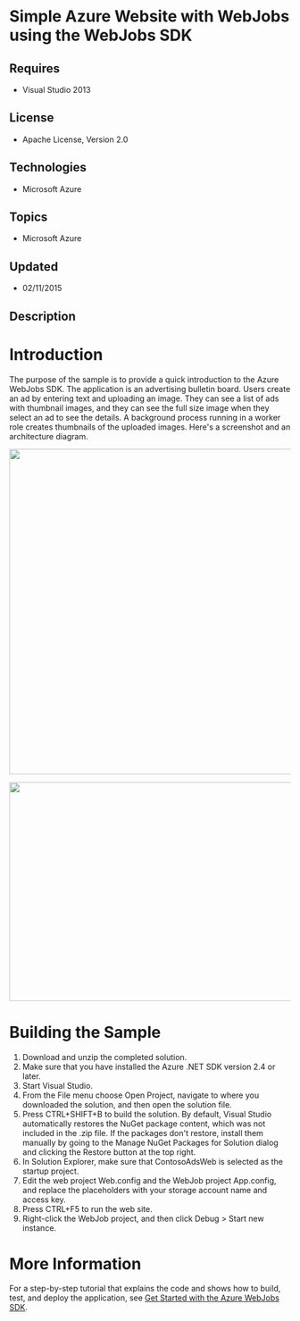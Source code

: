 # Simple Azure Website with WebJobs using the WebJobs SDK
## Requires
- Visual Studio 2013
## License
- Apache License, Version 2.0
## Technologies
- Microsoft Azure
## Topics
- Microsoft Azure
## Updated
- 02/11/2015
## Description

<h1>Introduction</h1>
<p>The purpose of the sample is to provide a quick introduction to the Azure WebJobs SDK. The application is an advertising bulletin board. Users create an ad by entering text and uploading an image. They can see a list of ads with thumbnail images, and they
 can see the full size image when they select an ad to see the details. A background process running in a worker role creates thumbnails of the uploaded images. Here's a screenshot and an architecture diagram.</p>
<p><img id="114261" src="http://i1.code.msdn.s-msft.com/simple-azure-cloud-service-e01df2e4/image/file/114261/1/list.png" alt="" width="717" height="583"></p>
<p><img id="122144" src="http://i1.code.msdn.s-msft.com/simple-azure-website-with-b4391eeb/image/file/122144/1/apparchitecture.png" alt="" width="536" height="392"></p>
<h1><span>Building the Sample</span></h1>
<ol>
<li>Download and unzip the completed solution. </li><li>Make sure that you have installed the Azure .NET SDK version 2.4 or later. </li><li>Start Visual Studio. </li><li>From the File menu choose Open Project, navigate to where you downloaded the solution, and then open the solution file.
</li><li>Press CTRL&#43;SHIFT&#43;B to build the solution. By default, Visual Studio automatically restores the NuGet package content, which was not included in the .zip file. If the packages don't restore, install them manually by going to the Manage NuGet Packages for
 Solution dialog and clicking the Restore button at the top right. </li><li>In Solution Explorer, make sure that ContosoAdsWeb is selected as the startup project.
</li><li>Edit the web project Web.config and the WebJob project App.config, and replace the placeholders with your storage account name and access key.
</li><li>Press CTRL&#43;F5 to run the web site. </li><li>Right-click the WebJob project, and then click Debug &gt; Start new instance.
</li></ol>
<h1>More Information</h1>
<p>For a step-by-step tutorial that explains the code and shows how to build, test, and deploy the application, see
<a href="http://azure.microsoft.com/en-us/documentation/articles/websites-dotnet-webjobs-sdk-get-started/">
Get Started with the Azure WebJobs SDK</a>.</p>
